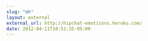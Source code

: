 ```yaml
---
slug: "mh"
layout: external
external_url: http://hipchat-emoticons.heroku.com/
date: 2012-04-11T10:51:35-05:00
---
```

